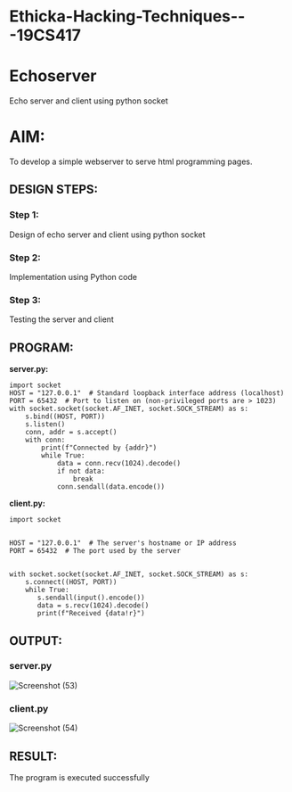 # Ethicka-Hacking-Techniques---19CS417
# Echoserver
Echo server and client using python socket

# AIM:

To develop a simple webserver to serve html programming pages.

## DESIGN STEPS:

### Step 1:

Design of echo server and client using python socket

### Step 2:

Implementation using Python code

### Step 3:

Testing the server and client 

## PROGRAM:
**server.py:**
```
import socket
HOST = "127.0.0.1"  # Standard loopback interface address (localhost)
PORT = 65432  # Port to listen on (non-privileged ports are > 1023)
with socket.socket(socket.AF_INET, socket.SOCK_STREAM) as s:
    s.bind((HOST, PORT))
    s.listen()
    conn, addr = s.accept()
    with conn:
        print(f"Connected by {addr}")
        while True:
            data = conn.recv(1024).decode()
            if not data:
                break
            conn.sendall(data.encode())
```     
**client.py:**
```
import socket


HOST = "127.0.0.1"  # The server's hostname or IP address
PORT = 65432  # The port used by the server


with socket.socket(socket.AF_INET, socket.SOCK_STREAM) as s:
    s.connect((HOST, PORT))
    while True:
       s.sendall(input().encode()) 
       data = s.recv(1024).decode()
       print(f"Received {data!r}")
```

## OUTPUT:
### server.py
![Screenshot (53)](https://github.com/Sahithya373/Ethicka-Hacking-Techniques---19CS417-/assets/147017926/ac5fa54d-0bd9-454c-831e-b4f2c280f741)


### client.py

![Screenshot (54)](https://github.com/Sahithya373/Ethicka-Hacking-Techniques---19CS417-/assets/147017926/1deb0e6e-65e8-4aa7-bb4e-d3d5568ff85c)



## RESULT:
The program is executed successfully
